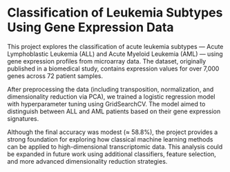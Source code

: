 # Classification of Leukemia Subtypes Using Gene Expression Data

This project explores the classification of acute leukemia subtypes — Acute Lymphoblastic Leukemia (ALL) and Acute Myeloid Leukemia (AML) — using gene expression profiles from microarray data. The dataset, originally published in a biomedical study, contains expression values for over 7,000 genes across 72 patient samples.

After preprocessing the data (including transposition, normalization, and dimensionality reduction via PCA), we trained a logistic regression model with hyperparameter tuning using GridSearchCV. The model aimed to distinguish between ALL and AML patients based on their gene expression signatures.

Although the final accuracy was modest (≈ 58.8%), the project provides a strong foundation for exploring how classical machine learning methods can be applied to high-dimensional transcriptomic data. This analysis could be expanded in future work using additional classifiers, feature selection, and more advanced dimensionality reduction strategies.
